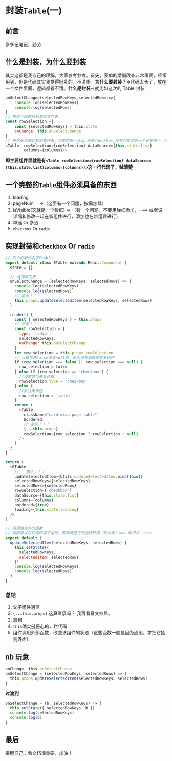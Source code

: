 # 封装`Table`(一)

## 前言

多多记笔记，勤劳

## 什么是封装，为什么要封装

其实这都是我自己的理解，大家参考参考。首先，表单的增删改查非常重要，经常用到，但是代码其实我觉得挺乱的，不清晰。**为什么要封装？**=>代码太长了，放在一个文件里面，逻辑都看不清。**什么是封装**=>就比如这次的 Table 封装

```js
onSelectChange=(selectedRowKeys,selectedRows)=>{
    console.log(selectedRowKeys)
    console.log(selectedRows)
}
// 把这个函数抽到其他文件去
const rowSelection ={
    const {selectedRowKeys} = this.state
    onChange: this.onSelectChange
}
// 把这玩意抽到其他文件去，且能控制radio,还是checkbox,还有只能勾选一个还是多个（为后面增删改查做准备）
<Table  rowSelection={rowSelection} dataSource={this.state.list}
        columns={columns}/>
```

**即主要组件里就是有`<Table rowSelection={rowSelection} dataSource={this.state.list}columns={columns}/>`这一行代码了，贼清楚**

## 一个完整的`Table`组件必须具备的东西

1. loading
2. pageNum 　=>（这里有一个问题，按需加载）
3. isVisible(这就是一个弹框) => （有一个问题，不要用弹框添加，===> 或者说详情和修改一起在新组件进行，添加也在新组建进行）
4. 单选 Or 多选
5. `checkbox` Or `radio`

## 实现封装和`checkbox` Or `radio`

```js
// 取个好听的名字Etable
export default class ETable extends React.Component {
  state = {}

  // 选择框变更
  onSelectChange = (selectedRowKeys, selectedRows) => {
    console.log(selectedRowKeys)
    console.log(selectedRows)
    // 重点！！！
    this.props.updateSelectedItem(selectedRowKeys, selectedRows)
  }

  render() {
    const { selectedRowKeys } = this.props
    // 思想！！！
    const rowSelection = {
      type: 'radio',
      selectedRowKeys,
      onChange: this.onSelectChange
    }
    let row_selection = this.props.rowSelection
    // 当属性未false或者null时，说明没有单选或者复选列
    if (row_selection === false || row_selection === null) {
      row_selection = false
    } else if (row_selection == 'checkbox') {
      //设置类型未复选框
      rowSelection.type = 'checkbox'
    } else {
      //默认未单选
      row_selection = 'radio'
    }
    return (
      <Table
        className="card-wrap page-table"
        bordered
        // 重点！！！
        {...this.props}
        rowSelection={row_selection ? rowSelection : null}
      />
    )
  }
}
```

```js
return (
  <ETable
    //   重点！！！
    updateSelectedItem={Utils.updateSelectedItem.bind(this)}
    selectedRowKeys={selectedRowKeys}
    selectedRows={selectedRows}
    rowSelection={'checkbox'}
    dataSource={this.state.list}
    columns={columns}
    bordered={true}
    loading={this.state.loading}
  />
)
```

```js
// 调用组件外的函数
// 函数可以在任何环境下运行，要弄清楚它的运行环境（即对象）==> 知识点：this
export default {
  updateSelectedItem(selectedRowKeys, selectedRows) {
    this.setState({
      selectedRowKeys,
      selectedItem: selectedRows
    })
    console.log(selectedRowKeys)
    console.log(selectedRows)
  }
}
```

### 总结

1. 父子组件通信
2. `{...this.props}` 这算继承吗？ 我再看看文档昂。
3. 思想
4. `this`确实挺恶心的，烂代码
5. 组件调用外部函数，改变该组件的状态（这些函数一般是因为通用，才把它抽到外面）

## nb 玩意

```js
onChange: this.onSelectChange
onSelectChange = (selectedRowKeys, selectedRows) => {
  this.props.updateSelectedItem(selectedRowKeys, selectedRows)
}
```

**过渡到**

```js
onSelectChange = (b, selectedRowKeys) => {
  this.setState({ selectedRowKeys, b })
  console.log(selectedRowKeys)
  console.log(b)
}
```

## 最后

提醒自己：看文档很重要，加油！
